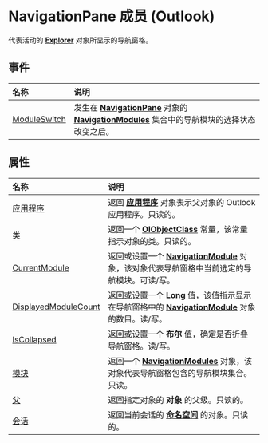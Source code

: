 
# NavigationPane 成员 (Outlook)


代表活动的  **[Explorer](026591e5-049f-503a-4166-34e6dbc225fb.md)** 对象所显示的导航窗格。


## 事件



|**名称**|**说明**|
|:-----|:-----|
|[ModuleSwitch](63ecb01e-56e2-cfa8-0481-b81761f6ab5c.md)|发生在  **[NavigationPane](b6538c72-6115-99fc-c926-e0532a747823.md)** 对象的 **[NavigationModules](4b0743d3-0a21-488c-27b2-31ae07129a61.md)** 集合中的导航模块的选择状态改变之后。|

## 属性



|**名称**|**说明**|
|:-----|:-----|
|[应用程序](04c4060d-2e49-2369-db58-462e7464bedc.md)|返回 **[应用程序](797003e7-ecd1-eccb-eaaf-32d6ddde8348.md)** 对象表示父对象的 Outlook 应用程序。只读的。|
|[类](2b4f7892-2af7-90d7-7092-1842a02af697.md)|返回一个 **[OlObjectClass](33d724b3-df3c-2a7f-a80f-93b66d96f588.md)** 常量，该常量指示对象的类。只读的。|
|[CurrentModule](df7086b3-4174-839f-0756-a5201379ed92.md)|返回或设置一个  **[NavigationModule](76565eaf-1e64-f5d4-b90f-ba156863802c.md)** 对象，该对象代表导航窗格中当前选定的导航模块。可读/写。|
|[DisplayedModuleCount](f94018b1-95b9-403d-212b-e59e2bca9438.md)|返回或设置一个 **Long** 值，该值指示显示在导航窗格中的 **[NavigationModule](76565eaf-1e64-f5d4-b90f-ba156863802c.md)** 对象的数目。读/写。|
|[IsCollapsed](0297c5d3-4c5f-32a4-49eb-85fe0408db60.md)|返回或设置一个 **布尔** 值，确定是否折叠导航窗格。读/写。|
|[模块](f7311738-369c-4dd6-947c-9382195bc944.md)|返回一个  **[NavigationModules](4b0743d3-0a21-488c-27b2-31ae07129a61.md)** 对象，该对象代表导航窗格包含的导航模块集合。只读。|
|[父](7e5e3b49-875e-531d-8fc9-6cb83fef6284.md)|返回指定对象的 **对象** 的父级。只读的。|
|[会话](038fd9d2-77e3-3af2-b8f5-b491b6e4f2ab.md)|返回当前会话的 **[命名空间](f0dcaa19-07f5-5d42-a3bf-2e42b7885644.md)** 的对象。只读的。|
